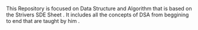 This Repository is focused on Data Structure and Algorithm that is based on the Strivers SDE Sheet . It includes all the concepts of DSA from beggining to end that are taught by him . 
